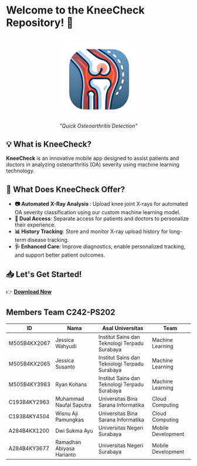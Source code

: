 <h1> Welcome to the <b>KneeCheck</b> Repository! 👋 </h1>
</br>
<div align="center">
  <img style="width:40%; border-radius: 25px;" src="https://github.com/Knee-Check/.github/blob/main/profile/logo.png" alt="Logo KneeCheck">
  <p><i>"Quick Osteoarthritis Detection"</i></p>
</div>

## 💡 What is KneeCheck? 
<b>KneeCheck</b> is an innovative mobile app designed to assist patients and doctors in analyzing osteoarthritis (OA) severity using machine learning technology.

## 🌟  What Does KneeCheck Offer?

  - <b>📷 Automated X-Ray Analysis </b>: Upload knee joint X-rays for automated OA severity classification using our custom machine learning model.
  - <b>🔄 Dual Access</b>: Separate access for patients and doctors to personalize their experience.
  - <b>📊 History Tracking</b>: Store and monitor X-ray upload history for long-term disease tracking.
  - <b>🩺 Enhanced Care</b>: Improve diagnostics, enable personalized tracking, and support better patient outcomes.


## 📥 Let's Get Started! 
 👉 **[Download Now](https://drive.google.com/file/d/108UlolpWHOq7GUaSNOt8p566BcWLd5B3/view?usp=drive_link)**

## Members Team C242-PS202
| ID                  | Nama          | Asal Universitas                    | Team                  |
|-----------------------|-------------|-------------------------------------|-----------------------|
M505B4KX2067 | Jessica Wahyudi | Institut Sains dan Teknologi Terpadu Surabaya | Machine Learning |
M505B4KX2065 | Jessica Susanto | Institut Sains dan Teknologi Terpadu Surabaya | Machine Learning | 
M505B4KY3983 | Ryan Kohans | Institut Sains dan Teknologi Terpadu Surabaya | Machine Learning | 
C193B4KY2963 | Muhammad Naufal Saputra | Universitas Bina Sarana Informatika | Cloud Computing | 
C193B4KY4504 | Wisnu Aji Pamungkas | Universitas Bina Sarana Informatika | Cloud Computing | 
A284B4KX1200 | Dwi Sukma Ayu | Universitas Negeri Surabaya | Mobile Development | 
A284B4KY3677 | Ramadhan Abiyasa Harianto | Universitas Negeri Surabaya | Mobile Development | 


<!--
🙋‍♀️ A short introduction - what is your organization all about?
🌈 Contribution guidelines - how can the community get involved?
👩‍💻 Useful resources - where can the community find your docs? Is there anything else the community should know?
🍿 Fun facts - what does your team eat for breakfast?
🧙 Remember, you can do mighty things with the power of [Markdown](https://docs.github.com/github/writing-on-github/getting-started-with-writing-and-formatting-on-github/basic-writing-and-formatting-syntax)
-->

